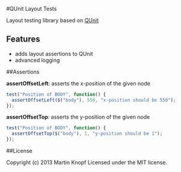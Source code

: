#QUnit Layout Tests

Layout testing library based on [QUnit](http://qunitjs.com/)

## Features

- adds layout assertions to QUnit
- advanced logging

##Assertions

**assertOffsetLeft**: asserts the x-position of the given node

```js
test("Position of BODY", function() {
  assertOffsetLeft($("body"), 550, "x-position should be 550");
});
```
**assertOffsetTop**: asserts the y-position of the given node

```js
test("Position of BODY", function() {
  assertOffsetTop($("body"), 1, "y-position should be 1");
});
```

##License

Copyright (c) 2013 Martin Knopf Licensed under the MIT license.